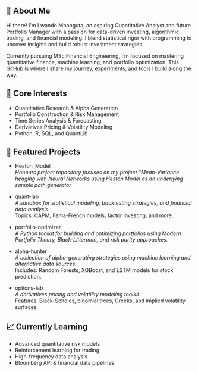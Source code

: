 ## 🧠 About Me 
Hi there! I'm Lwando Mbanguta, an aspiring Quantitative Analyst and future Portfolio Manager with a passion for data-driven investing, algorithmic trading, and financial modeling. 
I blend statistical rigor with programming to uncover insights and build robust investment strategies.

Currently pursuing MSc Financial Engineering, I’m focused on mastering quantitative finance, machine learning, and portfolio optimization. This GitHub is where I share my journey, experiments, and tools I build along the way.

## 🔬 Core Interests
- Quantitative Research & Alpha Generation
- Portfolio Construction & Risk Management
- Time Series Analysis & Forecasting
- Derivatives Pricing & Volatility Modeling
- Python, R, SQL, and QuantLib

## 📂 Featured Projects
- Heston_Model<br>
*Honours project repository focuses on my project "Mean-Variance hedging with Neural Networks using Heston Model as an underlying sample path generator*

- quant-lab<br>
*A sandbox for statistical modeling, backtesting strategies, and financial data analysis.*<br>
Topics: CAPM, Fama-French models, factor investing, and more.

- portfolio-optimizer<br>
*A Python toolkit for building and optimizing portfolios using Modern Portfolio Theory, Black-Litterman, and risk parity approaches.*

- alpha-hunter<br>
*A collection of alpha-generating strategies using machine learning and alternative data sources.*<br>
Includes: Random Forests, XGBoost, and LSTM models for stock prediction.

- options-lab<br>
*A derivatives pricing and volatility modeling toolkit.* <br>
Features: Black-Scholes, binomial trees, Greeks, and implied volatility surfaces.

## 📈 Currently Learning
- Advanced quantitative risk models
- Reinforcement learning for trading
- High-frequency data analysis
- Bloomberg API & financial data pipelines
